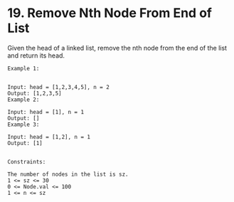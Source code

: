 # 19. Remove Nth Node From End of List

Given the head of a linked list, remove the nth node from the end of the list and return its head.


```
Example 1:


Input: head = [1,2,3,4,5], n = 2
Output: [1,2,3,5]
Example 2:

Input: head = [1], n = 1
Output: []
Example 3:

Input: head = [1,2], n = 1
Output: [1]


Constraints:

The number of nodes in the list is sz.
1 <= sz <= 30
0 <= Node.val <= 100
1 <= n <= sz
```
